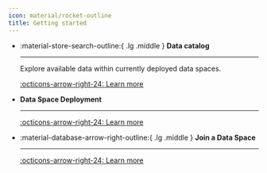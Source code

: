 ```yaml
---
icon: material/rocket-outline
title: Getting started
---
```


<div class="grid cards" markdown>

-   :material-store-search-outline:{ .lg .middle } __Data catalog__

    ---

    Explore available data within currently deployed data spaces.

    [:octicons-arrow-right-24: Learn more](data_catalog/index.md)

-   __Data Space Deployment__

    ---

    [:octicons-arrow-right-24: Learn more](dataspace_deployment/index.md)


-   :material-database-arrow-right-outline:{ .lg .middle } __Join a Data Space__

    ---

    [:octicons-arrow-right-24: Learn more](connect_to_dataspace/index.md)


</div>